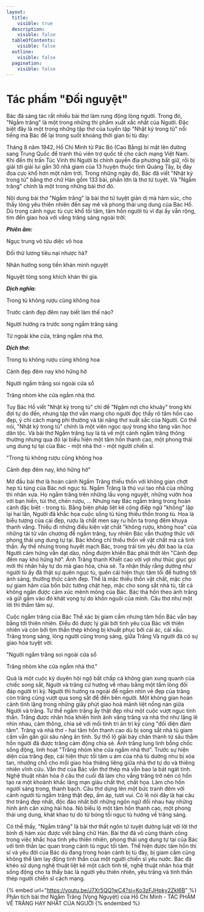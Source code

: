 ```yaml
---
layout:
  title:
    visible: true
  description:
    visible: false
  tableOfContents:
    visible: false
  outline:
    visible: false
  pagination:
    visible: false
---
```


# Tác phẩm "Đối nguyệt"

Bác đã sáng tác rất nhiều bài thơ làm rung động lòng người. Trong đó, "Ngắm trăng" là một trong những thi phẩm xuất xắc nhất của Người. Đặc biệt đây là một trong những tập thơ của tuyển tập "Nhật ký trong tù" nổi tiếng mà Bác để lại trong suốt khoảng thời gian bị tù đày:

Tháng 8 năm 1942, Hồ Chí Minh từ Pác Bó (Cao Bằng) bí mật lên đường sang Trung Quốc để tranh thủ viên trợ quốc tế cho cách mạng Việt Nam. Khi đến thị trấn Túc Vinh thì Người bị chính quyền địa phương bắt giữ, rồi bị giải tới giải lui gần 30 nhà giam của 13 huyện thuộc tỉnh Quảng Tây, bị đày đọa cực khổ hơn một năm trời. Trong những ngày đó, Bác đã viết "Nhật ký trong tù" bằng thơ chữ Hán gồm 133 bài, phần lớn là thơ tứ tuyệt. Và "Ngắm trăng" chính là một trong những bài thơ đó.&#x20;

Nội dung bài thơ "Ngắm trăng" là bài thơ tứ tuyệt giản dị mà hàm súc, cho thấy lòng yêu thiên nhiên đến say mê và phong thái ung dung của Bác Hồ. Dù trong cảnh ngục tù cực khổ tối tăm, tâm hồn người tù vĩ đại ấy vẫn rộng, tìm đến giao hoà với vầng trăng sáng ngoài trời:

_**Phiên âm:**_

Ngục trung vô tửu diệc vô hoa

Đối thử lương tiêu nại nhược hà?

Nhân hướng song tiền khán minh nguyệt

Nguyệt tòng song khích khán thi gia.

_**Dịch nghĩa:**_

Trong tù không rượu cũng không hoa

Trước cảnh đẹp đêm nay biết làm thế nào?

Người hướng ra trước song ngắm trăng sáng

Từ ngoài khe cửa, trăng ngắm nhà thơ.

_**Dịch thơ:**_

Trong tù không rượu cũng không hoa

Cảnh đẹp đêm nay khó hững hờ

Người ngắm trăng soi ngoài cửa sổ

Trăng nhòm khe cửa ngắm nhà thơ.

Tuy Bác Hồ viết "Nhật ký trong tù" chỉ để "Ngâm nợi cho khuây" trong khi đợi tự do đến, nhưng tập thơ vẫn mang cho người đọc thấy rõ tâm hồn cao đẹp, ý chí cách mạng phi thường và tài năng thơ xuất sắc của Người. Có thể nói, "Nhật ký trong tù" chính là một viên ngọc quý trong kho tàng văn học dân tộc. Và bài thơ Ngắm trăng tuy là tả về một cảnh ngắm trăng thông thường nhưng qua đó lại biểu hiện một tâm hồn thanh cao, một phong thái ung dung tự tại của Bác - một nhà thơ - một người chiến sĩ.

"Trong tù không rượu cũng không hoa

Cảnh đẹp đêm nay, khó hững hờ"

Mở đầu bài thơ là hoàn cảnh Ngắm Trăng thiếu thốn với không gian chợt hẹp tù túng của Bác nơi ngục tù. Ngắm Trăng là thú vui tao nhã của những thi nhân xưa. Họ ngắm trăng trên những lầu vọng nguyệt, những vườn hoa với bạn hiền, túi thơ, chén rượu, ... Nhưng nay Bác ngắm trăng trong hoàn cảnh đặc biệt - trong tù. Bằng biện pháp liệt kê cộng điệp ngữ "không" lặp lại hai lần, Người đã khắc họa cuộc sống tù túng thiếu thốn trong tù. Hoa là biểu tượng của cái đẹp, rượu là chất men say ru hồn ta trong đêm khuya thanh vắng. Thiếu đi những điều kiện vật chất "không rượu, không hoa" của những tài tử văn chương để ngắm trăng, tuy nhiên Bác vẫn thưởng thức với phong thái ung dung tự tại. Bác không chỉ thiếu thốn về vật chất mà cả tinh thần. Ấy thế nhưng trong huyết mạch Bác, trong trái tim yêu đời bao la của Người cảm hứng vẫn dạt dào, nồng đượm khiến Bác phải thốt lên "Cảnh đẹp đêm nay khó hững hờ". Ánh Trăng thanh Khiết cao vời vợi như thúc giục gọi mời thi nhân hãy tự do mà giao hòa, chia sẻ. Ta nhận thấy rằng dường như người tù ấy đã thật sự quên ngục tù, quên cái hiện thực tăm tối để hướng tới ánh sáng, thưởng thức cảnh đẹp. Thế là mặc thiếu thốn vật chất, mặc cho sự giam hãm của bốn bức tường chật hẹp, mặc cho song sắt nhà tù, tất cả không ngăn được cảm xúc mênh mông của Bác. Bác thả hồn theo ánh trăng và gửi gắm vào đó khát vọng tự do khôn nguôi của mình. Câu thơ như một lời thì thầm tâm sự.

Cuộc ngắm trăng của Bác Thể xác bị giam cầm nhưng tâm hồn Bác vẫn bay bằng tới thiên nhiên. Điều đó được lý giải bởi tình yêu của Bác với thiên nhiên và còn bởi tịm thần thép không bị khuất phục bởi cái ác, cái xấu. Trăng trong sáng, lòng người cũng trong sáng, giữa Trăng Và người đã có sự giao hòa tuyệt vời:

"Người ngắm trăng soi ngoài cửa sổ

Trăng nhòm khe cửa ngắm nhà thơ."

Quả là một cuộc kỳ duyên hội ngộ bất chấp cả không gian xung quanh của chiếc song sắt, Người và trăng cứ hướng về nhau bằng một tấm lòng đối đáp người tri kỷ. Người thì hướng ra ngoài để ngắm nhìn vẻ đẹp của trăng còn trăng cũng vượt qua song sắt để đến bên người. Một không gian hoàn cảnh tĩnh lặng trong những giây phút giao hoà mãnh liệt nồng nàn giữa Người và trăng. Tư thế ngắm trăng ấy thật đẹp như một cuộc vượt ngục tinh thần. Trăng được nhân hóa khiến hình ảnh vầng trăng và nhà thơ như lặng lẽ nhìn nhau, cảm thông, chia sẻ với mối tình tri ân tri kỷ cùng "đối diện đàm tâm". Trăng và nhà thơ - hai tâm hồn thanh cao dù bị song sắt nhà tù giam cầm vẫn gần gũi sâu nặng ân tình. Sự thổ lộ giãi bày chân thành từ sâu thẳm hồn người đã được trăng cảm động chia sẻ. Ánh trăng lung linh bỗng chốc sống động, linh hoạt "Trăng nhóm khe cửa ngắm nhà thơ". Trước sự hiện diện của trăng đẹp, cái hiện thực tối tăm u ám của nhà tù dường như bị xóa tan, nhường chỗ cho mối giao hòa thiêng liêng giữa nhà thơ tự do và thiêng nhiên vĩnh cửu. Vần thơ của Bác vần thơ thép mà vẫn bao la bát ngát tình. Nghệ thuật nhân hóa ở câu thơ cuối đã làm cho vầng trăng trở nên có hồn tạo ra một khoảnh khắc lãng mạn giàu chất thơ, chất họa. Làm cho hồn người sáng trong, thanh bạch. Câu thơ dựng lên một bức tranh đêm với cảnh người tù ngắm trăng thật đẹp, ấm áp, tươi vui. Có lẽ nói đây là hai câu thơ trăng đẹp nhất, độc đáo nhất bởi những ngôn ngữ đối nhau hay những hình ảnh cân xứng hài hòa. Nó biểu lộ một tâm hồn thanh cao, một phong thái ung dung, khát khao tự do từ bóng tối ngục tù hướng về trăng sáng.

Có thể thấy,  "Ngắm trăng" là bài thơ thất ngôn tứ tuyệt đường luật với lời thơ bình dị hàm xúc được viết bằng chữ Hán. Bài thơ đã vô cùng thành công trong việc khắc họa tình yêu thiên nhiên, phong thái ung dung tự tại của Bác với tinh thần lạc quan trong cảnh tù ngục tối tăm. Thể hiện được tâm hồn thi sĩ và yêu đời của Bác dù đang trong hoàn cảnh bị tù đày, bị giam cầm cũng không thể làm lay động tinh thần của một người chiến sĩ yêu nước. Bác đã khéo sử dụng nghệ thuật liệt kê một cách tinh tế, nghệ thuật nhân hóa thật sống động cho ta thấy bác là người yêu thiên nhiên, yêu trăng và tinh thần thép người chiến sĩ cách mạng.

{% embed url="https://youtu.be/J7Xr5QQ1wC4?si=Ko3zFJHpky2Zkl6B" %}
Phân tích bài thơ Ngắm Trăng (Vọng Nguyệt) của Hồ Chí Minh - TÁC PHẨM VỀ TRĂNG HAY NHẤT CỦA NGƯỜI
{% endembed %}
